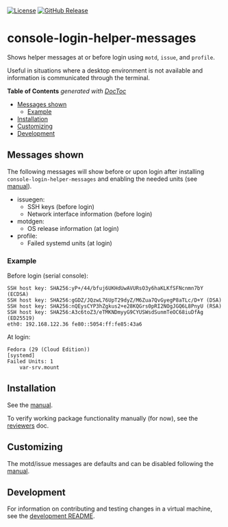 [![License](https://img.shields.io/badge/License-BSD%203--Clause-blue.svg)](https://opensource.org/licenses/BSD-3-Clause)
[![GitHub Release](https://img.shields.io/github/release/coreos/console-login-helper-messages/all.svg)](https://github.com/coreos/console-login-helper-messages/releases/) 

# console-login-helper-messages

Shows helper messages at or before login using `motd`, `issue`, and `profile`.

Useful in situations where a desktop environment is not available and information is communicated through the terminal.

<!-- START doctoc generated TOC please keep comment here to allow auto update -->
<!-- DON'T EDIT THIS SECTION, INSTEAD RE-RUN doctoc TO UPDATE -->
**Table of Contents**  *generated with [DocToc](https://github.com/thlorenz/doctoc)*

- [Messages shown](#messages-shown)
  - [Example](#example)
- [Installation](#installation)
- [Customizing](#customizing)
- [Development](#development)

<!-- END doctoc generated TOC please keep comment here to allow auto update -->

## Messages shown

The following messages will show before or upon login after installing `console-login-helper-messages` and enabling the needed units (see [manual](doc/manual.md)).

- issuegen:
  - SSH keys (before login)
  - Network interface information (before login)
- motdgen:
  - OS release information (at login)
- profile:
  - Failed systemd units (at login)

### Example

Before login (serial console):

```
SSH host key: SHA256:yP+/44/bfuj6UKHdUwAVURsO3y6haKLKfSFNcnmn7bY (ECDSA)
SSH host key: SHA256:gGDZ/JQzwL76UpT29dyZ/M6Zua7QvGyegP8aTLc/D+Y (DSA)
SSH host key: SHA256:nQEysCYP3hZgkus2+e28KQGrs0pRI2NOgJGQ6L8PnyU (RSA)
SSH host key: SHA256:A3c6toZ3/eTMKNDmyyG9CYUSWsdSunmTeOC68iuDfAg (ED25519)
eth0: 192.168.122.36 fe80::5054:ff:fe85:43a6
```

At login:

```
Fedora (29 (Cloud Edition))
[systemd]
Failed Units: 1
    var-srv.mount
```

## Installation

See the [manual](doc/manual.md#Installation).

To verify working package functionality manually (for now), see the
[reviewers](doc/reviewers.md) doc.

## Customizing

The motd/issue messages are defaults and can be disabled following the [manual](doc/manual.md#Disabling-messages).
## Development

For information on contributing and testing changes in a virtual
machine, see the [development README](doc/development.md).

